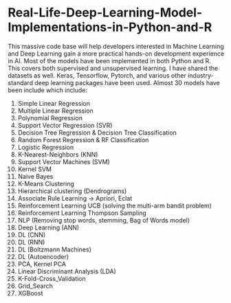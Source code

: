 # Real-Life-Deep-Learning-Model-Implementations-in-Python-and-R
This massive code base will help developers interested in Machine Learning and Deep Learning gain a more practical
hands-on development experience in AI.
Most of the models have been implemented in both Python and R.
This covers both supervised and unsupervised learning. I have shared the datasets as well.
Keras, Tensorflow, Pytorch, and various other industry-standard deep learning packages have been used.
Almost 30 models have been include which include:
1. Simple Linear Regression
2. Multiple Linear Regression
3. Polynomial Regression
4. Support Vector Regression (SVR)
5. Decision Tree Regression & Decision Tree Classification
6. Random Forest Regression & RF Classification
7. Logistic Regression
8. K-Nearest-Neighbors (KNN)
9. Support Vector Machines (SVM)
10. Kernel SVM
11. Naive Bayes
12. K-Means Clustering
13. Hierarchical clustering (Dendrograms)
14. Associate Rule Learning -> Apriori, Eclat
15. Reinforcement Learning UCB (solving the multi-arm bandit problem)
16. Reinforcement Learning Thompson Sampling
17. NLP (Removing stop words, stemming, Bag of Words model)
18. Deep Learning (ANN)
19. DL (CNN)
20. DL (RNN)
21. DL (Boltzmann Machines)
22. DL (Autoencoder) 
23. PCA, Kernel PCA
24. Linear Discriminant Analysis (LDA)
25. K-Fold-Cross_Validation
26. Grid_Search
27. XGBoost
